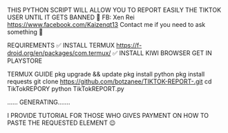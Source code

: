 THIS PYTHON SCRIPT WILL ALLOW YOU TO REPORT EASILY THE TIKTOK USER UNTIL IT GETS BANNED 🚫 
FB: Xen Rei 
https://www.facebook.com/Kaizenqt13
Contact me if you need to ask something 🙂 

REQUIREMENTS 
✅ INSTALL TERMUX 
https://f-droid.org/en/packages/com.termux/
✅ INSTALL KIWI BROWSER 
GET IN PLAYSTORE 

TERMUX GUIDE
pkg upgrade && update
pkg install python 
pkg install requests
git clone https://github.com/botzanee/TIKTOK-REPORT-.git
cd TikTokREPORY
python TikTokREPORT.py

...... GENERATING.......

I PROVIDE TUTORIAL FOR THOSE WHO GIVES PAYMENT ON HOW TO PASTE THE REQUESTED ELEMENT 😉 
